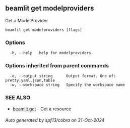 ## beamlit get modelproviders

Get a ModelProvider

```
beamlit get modelproviders [flags]
```

### Options

```
  -h, --help   help for modelproviders
```

### Options inherited from parent commands

```
  -o, --output string      Output format. One of: pretty,yaml,json,table
  -w, --workspace string   Specify the workspace name
```

### SEE ALSO

* [beamlit get](beamlit_get.md)	 - Get a resource

###### Auto generated by spf13/cobra on 31-Oct-2024
